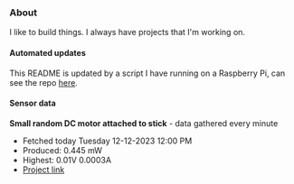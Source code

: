 ### About
I like to build things. I always have projects that I'm working on.

#### Automated updates
This README is updated by a script I have running on a Raspberry Pi, can see the repo [here](https://github.com/jdc-cunningham/raspi-git-repo-updater).

#### Sensor data


**Small random DC motor attached to stick** - data gathered every minute
- Fetched today Tuesday 12-12-2023 12:00 PM
- Produced: 0.445 mW
- Highest: 0.01V 0.0003A
- [Project link](https://github.com/jdc-cunningham/turbine-raspi)